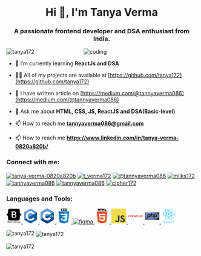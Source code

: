 
<h1 align="center">Hi 👋, I'm Tanya Verma</h1>
<h3 align="center">A passionate frontend developer and DSA enthusiast from India.</h3>
<img align="right" alt="coding" width="300" src="https://cdn.dribbble.com/users/4055494/screenshots/15215756/media/d2b66c4ca0192aa26d103448b3d1518b.gif">

<p align="left"> <img src="https://komarev.com/ghpvc/?username=tanya172&label=Profile%20views&color=0e75b6&style=flat" alt="tanya172" /> </p>

- 🌱 I’m currently learning **ReactJs and DSA**

- 👨‍💻 All of my projects are available at [https://github.com/tanya172](https://github.com/tanya172)

- 📝 I have written article on [https://medium.com/@tannyaverma086](https://medium.com/@tannyaverma086)

- 💬 Ask me about **HTML, CSS, JS, ReactJS and DSA(Basic-level)**

- 📫 How to reach me **tannyaverma086@gmail.com**

- 📫 How to reach me **https://www.linkedin.com/in/tanya-verma-0820a820b/**

<h3 align="left">Connect with me:</h3>
<p align="left">
<a href="https://linkedin.com/in/tanya-verma-0820a820b" target="blank"><img align="center" src="https://raw.githubusercontent.com/rahuldkjain/github-profile-readme-generator/master/src/images/icons/Social/linked-in-alt.svg" alt="tanya-verma-0820a820b" height="30" width="40" /></a>
<a href="https://dribbble.com/t_verma172" target="blank"><img align="center" src="https://raw.githubusercontent.com/rahuldkjain/github-profile-readme-generator/master/src/images/icons/Social/dribbble.svg" alt="t_verma172" height="30" width="40" /></a>
<a href="https://medium.com/@tannyaverma086" target="blank"><img align="center" src="https://raw.githubusercontent.com/rahuldkjain/github-profile-readme-generator/master/src/images/icons/Social/medium.svg" alt="@tannyaverma086" height="30" width="40" /></a>
<a href="https://www.codechef.com/users/milks172" target="blank"><img align="center" src="https://cdn.jsdelivr.net/npm/simple-icons@3.1.0/icons/codechef.svg" alt="milks172" height="30" width="40" /></a>
<a href="https://www.hackerrank.com/tannyaverma086" target="blank"><img align="center" src="https://raw.githubusercontent.com/rahuldkjain/github-profile-readme-generator/master/src/images/icons/Social/hackerrank.svg" alt="tannyaverma086" height="30" width="40" /></a>
<a href="https://codeforces.com/profile/tannyaverma086" target="blank"><img align="center" src="https://raw.githubusercontent.com/rahuldkjain/github-profile-readme-generator/master/src/images/icons/Social/codeforces.svg" alt="tannyaverma086" height="30" width="40" /></a>
<a href="https://www.leetcode.com/cipher172" target="blank"><img align="center" src="https://raw.githubusercontent.com/rahuldkjain/github-profile-readme-generator/master/src/images/icons/Social/leet-code.svg" alt="cipher172" height="30" width="40" /></a>
</p>

<h3 align="left">Languages and Tools:</h3>
<p align="left"> <a href="https://getbootstrap.com" target="_blank" rel="noreferrer"> <img src="https://raw.githubusercontent.com/devicons/devicon/master/icons/bootstrap/bootstrap-plain-wordmark.svg" alt="bootstrap" width="40" height="40"/> </a> <a href="https://www.cprogramming.com/" target="_blank" rel="noreferrer"> <img src="https://raw.githubusercontent.com/devicons/devicon/master/icons/c/c-original.svg" alt="c" width="40" height="40"/> </a> <a href="https://www.w3schools.com/cpp/" target="_blank" rel="noreferrer"> <img src="https://raw.githubusercontent.com/devicons/devicon/master/icons/cplusplus/cplusplus-original.svg" alt="cplusplus" width="40" height="40"/> </a> <a href="https://www.w3schools.com/css/" target="_blank" rel="noreferrer"> <img src="https://raw.githubusercontent.com/devicons/devicon/master/icons/css3/css3-original-wordmark.svg" alt="css3" width="40" height="40"/> </a> <a href="https://www.figma.com/" target="_blank" rel="noreferrer"> <img src="https://www.vectorlogo.zone/logos/figma/figma-icon.svg" alt="figma" width="40" height="40"/> </a> <a href="https://www.w3.org/html/" target="_blank" rel="noreferrer"> <img src="https://raw.githubusercontent.com/devicons/devicon/master/icons/html5/html5-original-wordmark.svg" alt="html5" width="40" height="40"/> </a> <a href="https://developer.mozilla.org/en-US/docs/Web/JavaScript" target="_blank" rel="noreferrer"> <img src="https://raw.githubusercontent.com/devicons/devicon/master/icons/javascript/javascript-original.svg" alt="javascript" width="40" height="40"/> </a> <a href="https://www.oracle.com/" target="_blank" rel="noreferrer"> <img src="https://raw.githubusercontent.com/devicons/devicon/master/icons/oracle/oracle-original.svg" alt="oracle" width="40" height="40"/> </a> <a href="https://www.php.net" target="_blank" rel="noreferrer"> <img src="https://raw.githubusercontent.com/devicons/devicon/master/icons/php/php-original.svg" alt="php" width="40" height="40"/> </a> <a href="https://reactjs.org/" target="_blank" rel="noreferrer"> <img src="https://raw.githubusercontent.com/devicons/devicon/master/icons/react/react-original-wordmark.svg" alt="react" width="40" height="40"/> </a> </p>

<p><img align="left" src="https://github-readme-stats.vercel.app/api/top-langs?username=tanya172&show_icons=true&locale=en&layout=compact" alt="tanya172" /></p>

<p>&nbsp;<img align="center" src="https://github-readme-stats.vercel.app/api?username=tanya172&show_icons=true&locale=en" alt="tanya172" /></p>

<p><img align="center" src="https://github-readme-streak-stats.herokuapp.com/?user=tanya172&" alt="tanya172" /></p>
